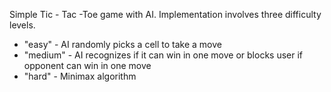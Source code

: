Simple Tic - Tac -Toe game with AI. Implementation involves three difficulty levels.
- "easy" - AI randomly picks a cell to take a move
- "medium" - AI recognizes if it can win in one move or blocks user if opponent can win in one move
- "hard" - Minimax algorithm
